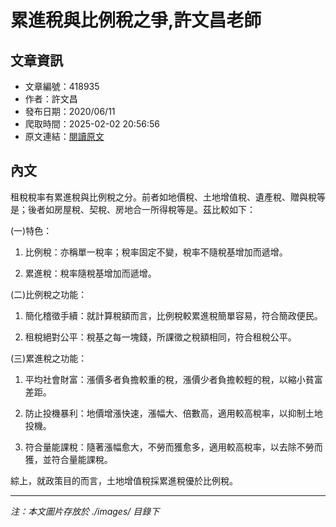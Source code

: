 # 累進稅與比例稅之爭,許文昌老師

## 文章資訊
- 文章編號：418935
- 作者：許文昌
- 發布日期：2020/06/11
- 爬取時間：2025-02-02 20:56:56
- 原文連結：[閱讀原文](https://real-estate.get.com.tw/Columns/detail.aspx?no=418935)

## 內文
租稅稅率有累進稅與比例稅之分。前者如地價稅、土地增值稅、遺產稅、贈與稅等是；後者如房屋稅、契稅、房地合一所得稅等是。茲比較如下：

(一)特色：

1. 比例稅：亦稱單一稅率；稅率固定不變，稅率不隨稅基增加而遞增。

2. 累進稅：稅率隨稅基增加而遞增。

(二)比例稅之功能：

1. 簡化稽徵手續：就計算稅額而言，比例稅較累進稅簡單容易，符合簡政便民。

2. 租稅絕對公平：稅基之每一塊錢，所課徵之稅額相同，符合租稅公平。

(三)累進稅之功能：

1. 平均社會財富：漲價多者負擔較重的稅，漲價少者負擔較輕的稅，以縮小貧富差距。

2. 防止投機暴利：地價增漲快速，漲幅大、倍數高，適用較高稅率，以抑制土地投機。

3. 符合量能課稅：隨著漲幅愈大，不勞而獲愈多，適用較高稅率，以去除不勞而獲，並符合量能課稅。

綜上，就政策目的而言，土地增值稅採累進稅優於比例稅。

---
*注：本文圖片存放於 ./images/ 目錄下*
